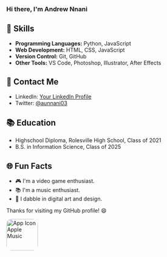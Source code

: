 ### Hi there, I'm Andrew Nnani
<!--
**aunnani03/aunnani03** is a ✨ _special_ ✨ repository because its `README.md` (this file) appears on your GitHub profile.

Here are some ideas to get you started:

- 🔭 I’m currently working on ...
- 🌱 I’m currently learning ...
- 👯 I’m looking to collaborate on ...
- 🤔 I’m looking for help with ...
- 💬 Ask me about ...
- 📫 How to reach me: ...
- 😄 Pronouns: ...
- ⚡ Fun fact: ...
-->
## 🔧 Skills

- **Programming Languages:** Python, JavaScript
- **Web Development:** HTML, CSS, JavaScript
- **Version Control:** Git, GitHub
- **Other Tools:** VS Code, Photoshop, Illustrator, After Effects

## 💬 Contact Me

- LinkedIn: [Your LinkedIn Profile]([https://www.linkedin.com/in/andrew-nnani-b87256240/])
- Twitter: [@aunnani03](https://twitter.com/aunnani03?s=21&t=sMTHPPxkpculCSFp1qVE6g)

## 📚 Education

- Highschool Diploma, Rolesville High School, Class of 2021
- B.S. in Information Science, Class of 2025

## 🌐 Fun Facts

- 🎮 I'm a video game enthusiast.
- 📚 I'm a music enthusiast.
- 🎨 I dabble in digital art and design.

Thanks for visiting my GitHub profile! 😄

<a href="https://music.apple.com/us/playlist/corner-classics/pl.u-leyl0k8SjLAW0P8?itscg=30200&amp;itsct=toolbox_linkbuilder&amp;ls=1&amp;app=music" style="display: inline-block; overflow: hidden; border-radius: 13px; width: 83px; height: 83px;"><img src="https://tools.applemediaservices.com/api/badges/app-icon-music/standard/en-us?size=83x83" alt="App Icon Apple Music" style="border-radius: 13px; width: 83px; height: 83px;"></a>

